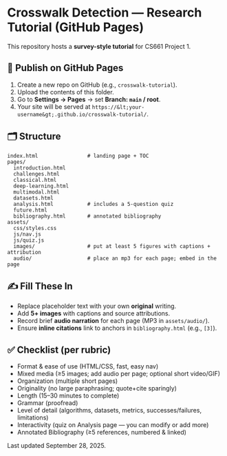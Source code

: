 
# Crosswalk Detection — Research Tutorial (GitHub Pages)

This repository hosts a **survey-style tutorial** for CS661 Project 1.

## 🚀 Publish on GitHub Pages
1. Create a new repo on GitHub (e.g., `crosswalk-tutorial`).
2. Upload the contents of this folder.
3. Go to **Settings → Pages** → set **Branch: `main` / root**.
4. Your site will be served at `https://&lt;your-username&gt;.github.io/crosswalk-tutorial/`.

## 🗂 Structure
```
index.html                # landing page + TOC
pages/
  introduction.html
  challenges.html
  classical.html
  deep-learning.html
  multimodal.html
  datasets.html
  analysis.html           # includes a 5-question quiz
  future.html
  bibliography.html       # annotated bibliography
assets/
  css/styles.css
  js/nav.js
  js/quiz.js
  images/                 # put at least 5 figures with captions + attribution
  audio/                  # place an mp3 for each page; embed in the page
```

## ✍️ Fill These In
- Replace placeholder text with your own **original** writing.
- Add **5+ images** with captions and source attributions.
- Record brief **audio narration** for each page (MP3 in `assets/audio/`).
- Ensure **inline citations** link to anchors in `bibliography.html` (e.g., `[3]`).

## ✅ Checklist (per rubric)
- Format & ease of use (HTML/CSS, fast, easy nav)
- Mixed media (≥5 images; add audio per page; optional short video/GIF)
- Organization (multiple short pages)
- Originality (no large paraphrasing; quote+cite sparingly)
- Length (15–30 minutes to complete)
- Grammar (proofread)
- Level of detail (algorithms, datasets, metrics, successes/failures, limitations)
- Interactivity (quiz on Analysis page — you can modify or add more)
- Annotated Bibliography (≥5 references, numbered & linked)

Last updated September 28, 2025.
